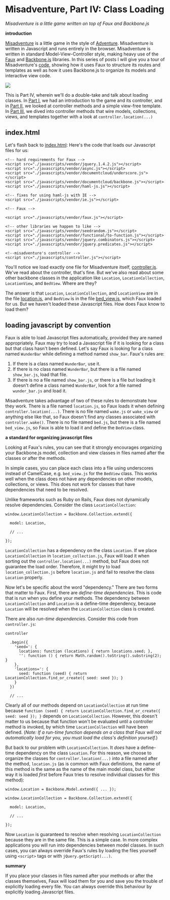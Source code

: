 Misadventure, Part IV: Class Loading
===

*Misadventure is a little game written on top of Faux and Backbone.js*

**introduction**

[Misadventure][play] is a little game in the style of [Adventure][a]. Misadventure is written in Javascript and runs entirely in the browser. Misadventure is written in standard Model-View-Controller style, making heavy use of the [Faux][f] and [Backbone.js][b] libraries. In this series of posts I will give you a tour of Misadventure's [code][source], showing how it uses Faux to structure its routes and templates as well as how it uses Backbone.js to organize its models and interactive view code.

<a target="_blank" href="http://min.us/mvkEt6y#1"><img src="http://i.min.us/jeaApo.png" border="0"/></a>

This is Part IV, wherein we'll do a double-take and talk about loading classes. In [Part I][pi], we had an introduction to the game and its controller, and in [Part II][pii], we looked at controller methods and a simple view-free template. In [Part III][piii], we dived into controller methods that wire models, collections, views, and templates together with a look at `controller.location(...)`

index.html
---

Let's flash back to [index.html][index]: Here's the code that loads our Javascript files for us:

    <!-- hard requirements for Faux -->
    <script src="./javascripts/vendor/jquery.1.4.2.js"></script>
    <script src="./javascripts/vendor/async.js"></script>
    <script src="./javascripts/vendor/documentcloud/underscore.js"></script>
    <script src="./javascripts/vendor/documentcloud/backbone.js"></script>
    <script src="./javascripts/vendor/haml-js.js"></script>
    
    <!-- fixes for using haml-js with IE -->
    <script src="./javascripts/vendor/ie.js"></script>
    
    <!-- Faux -->
    
    <script src="./javascripts/vendor/faux.js"></script>
    
    <!-- other libraries we happen to like -->
    <script src="./javascripts/vendor/seedrandom.js"></script>
    <script src="./javascripts/vendor/functional/to-function.js"></script>
    <script src="./javascripts/vendor/jquery.combinators.js"></script>
    <script src="./javascripts/vendor/jquery.predicates.js"></script>
    
    <!--misadventure's controller -->
    <script src="./javascripts/controller.js"></script>

You'll notice we load exactly one file for Misadventure itself, [controller.js][cjs]. We've read about the controller, that's fine. But we've also read about some other backbone classes in the application like `Location`, `LocationCollection`, `LocationView`, and `BedView`. Where are they?

The answer is that `Location`, `LocationCollection`, and `LocationView` are in the file [location.js][ljs], and `BedView` is in the file [bed_view.js][bvjs], which Faux loaded for us. But we haven't loaded these Javascript files. How does Faux know to load them?

loading javascript by convention
---

Faux is able to load Javascript files automatically, provided they are named appropriately. Faux may try to load a Javascript file if it is looking for a class but that class hasn't been defined. Let's say Faux is looking for a class named `WunderBar` while defining a method named `show_bar`. Faux's rules are:

1. If there is a class named `WunderBar`, use it.
2. If there is no class named `WunderBar`, but there is a file named `show_bar.js`, load that file.
3. If there is no a file named `show_bar.js`, or there is a file but loading it doesn't define a class named `WunderBar`, look for a file named `wunder_bar.js` and load it.

Misadventure takes advantage of two of these rules to demonstrate how they work. There is a file named `location.js`, so Faux loads it when defining `controller.location(...)`. There is no file named `wake.js` or `wake_view` or anything else like that, so Faux doesn't find any classes associated with `controller.wake()`. There is no file named `bed.js`, but there is a file named `bed_view.js`, so Faux is able to load it and define the `BedView` class.

**a standard for organizing javascript files**

Looking at Faux's rules, you can see that it strongly encourages organizing your Backbone.js model, collection and view classes in files named after the classes or after the methods.

In simple cases, you can place each class into a file using underscores instead of CamelCase, e.g. `bed_view.js` for the `BedView` class. This works well when the class does not have any dependencies on other models, collections, or views. This does not work for classes that have dependencies that need to be resolved.

Unlike frameworks such as Ruby on Rails, Faux does not dynamically resolve dependencies. Consider the class `LocationCollection`:
    
    window.LocationCollection = Backbone.Collection.extend({
      
      model: Location,
      
      // ...
  
    });

`LocationCollection` has a dependency on the class `Location`. If we place `LocationCollection` in `location_collection.js`, Faux will load it when sorting out the `controller.location(...)` method, but Faux does not guarantee the load order. Therefore, it might try to load `location_collection.js` before `location.js` and fail to resolve the class `Location` properly.

Now let's be specific about the word "dependency." There are two forms that matter to Faux. First, there are _define-time dependencies_. This is code that is run when you define your methods. The dependency between `LocationCollection` and `Location` is a define-time dependency, because `Location` will be resolved when the `LocationCollection` class is created.

There are also _run-time dependencies_. Consider this code from `controller.js`:

    controller
    
      .begin({
        'seed=': {
          locations: function (locations) { return locations.seed; },
          '': function () { return Math.random().toString().substring(2); }
        },
        'locations=': {
          seed: function (seed) { return LocationCollection.find_or_create({ seed: seed }); }
        }
      })
      
      // ...
      
Clearly all of our methods depend on `LocationCollection` at run time because `function (seed) { return LocationCollection.find_or_create({ seed: seed }); }` depends on `LocationCollection`. However, this doesn't matter to us because that function won't be evaluated until a controller method is invoked, by which time `LocationCollection` will have been defined. (*Note: If a run-time function depends on a class that Faux will not automatically load for you, you must load the class's definition yourself.*)

But back to our problem with `LocationCollection`. It _does_ have a define-time dependency on the class `Location`. For this reason, we choose to organize the classes for `controller.location(...)` into a file named after the method, `location.js` (as is common with Faux definitions, the name of this method is the same as the name of the main model class, but either way it is loaded _first_ before Faux tries to resolve individual classes for this method):

    window.Location = Backbone.Model.extend({ ... });
    
    window.LocationCollection = Backbone.Collection.extend({
      
      model: Location,
      
      // ...
  
    });

Now `Location` is guaranteed to resolve when resolving `LocationCollection` because they are in the same file. This is a simple case. In more complex applications you will run into dependencies between model classes. In such cases, you can always override Faux's rules by loading the files yourself using `<script>` tags or with `jQuery.getScript(...)`.

**summary**

If you place your classes in files named after your methods or after the classes themselves, Faux will load them for you and save you the trouble of explicitly loading every file. You can always override this behaviour by explicitly loading Javascript files.


[index]: http://github.com/unspace/misadventure/tree/master/index.html
[js]: http://github.com/unspace/misadventure/tree/master/javascripts
[pi]: http://github.com/raganwald/homoiconic/tree/master/2011/01/misadventure_part_i.md#readme
[pii]: http://github.com/raganwald/homoiconic/tree/master/2011/01/misadventure_part_ii.md#readme
[piii]: http://github.com/raganwald/homoiconic/tree/master/2011/01/misadventure_part_iii.md#readme
[piv]: http://github.com/raganwald/homoiconic/tree/master/2011/02/misadventure_part_iv.md#readme
[cjs]: http://unspace.github.com/misadventure/docs/controller.html
[play]: http://unspace.github.com/misadventure/
[a]: http://www.digitalhumanities.org/dhq/vol/001/2/000009/000009.html
[b]: http://documentcloud.github.com/backbone/
[source]: http://github.com/unspace/misadventure
[f]: https://github.com/unspace/faux
[ljs]: http://unspace.github.com/misadventure/docs/location.html
[bvjs]: http://unspace.github.com/misadventure/docs/bed_view.html